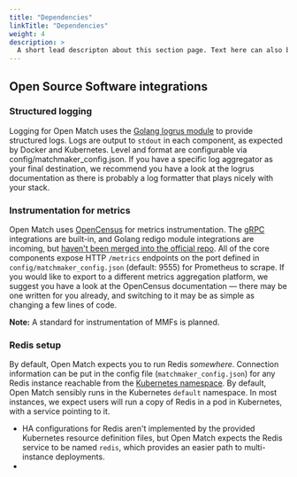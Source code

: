 ```yaml
---
title: "Dependencies"
linkTitle: "Dependencies"
weight: 4
description: >
  A short lead descripton about this section page. Text here can also be **bold** or _italic_ and can even be split over multiple paragraphs.
---
```


## Open Source Software integrations

### Structured logging

Logging for Open Match uses the [Golang logrus module](https://github.com/sirupsen/logrus) to provide structured logs. Logs are output to `stdout` in each component, as expected by Docker and Kubernetes. Level and format are configurable via config/matchmaker_config.json. If you have a specific log aggregator as your final destination, we recommend you have a look at the logrus documentation as there is probably a log formatter that plays nicely with your stack.

### Instrumentation for metrics

Open Match uses [OpenCensus](https://opencensus.io/) for metrics instrumentation. The [gRPC](https://grpc.io/) integrations are built-in, and Golang redigo module integrations are incoming, but [haven't been merged into the official repo](https://github.com/opencensus-integrations/redigo/pull/1). All of the core components expose HTTP `/metrics` endpoints on the port defined in `config/matchmaker_config.json` (default: 9555) for Prometheus to scrape. If you would like to export to a different metrics aggregation platform, we suggest you have a look at the OpenCensus documentation &mdash; there may be one written for you already, and switching to it may be as simple as changing a few lines of code.

**Note:** A standard for instrumentation of MMFs is planned.

### Redis setup

By default, Open Match expects you to run Redis *somewhere*. Connection information can be put in the config file (`matchmaker_config.json`) for any Redis instance reachable from the [Kubernetes namespace](https://kubernetes.io/docs/concepts/overview/working-with-objects/namespaces/). By default, Open Match sensibly runs in the Kubernetes `default` namespace. In most instances, we expect users will run a copy of Redis in a pod in Kubernetes, with a service pointing to it.

* HA configurations for Redis aren't implemented by the provided Kubernetes resource definition files, but Open Match expects the Redis service to be named `redis`, which provides an easier path to multi-instance deployments.
* 